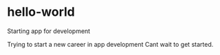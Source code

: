 # hello-world
Starting app for development

Trying to start a new career in app development 
Cant wait to get started.

